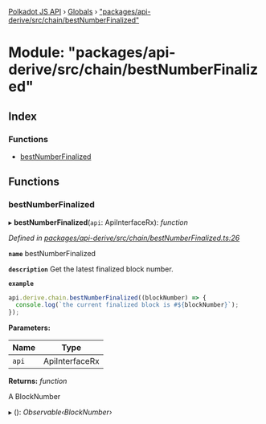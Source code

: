 [Polkadot JS API](../README.md) › [Globals](../globals.md) › ["packages/api-derive/src/chain/bestNumberFinalized"](_packages_api_derive_src_chain_bestnumberfinalized_.md)

# Module: "packages/api-derive/src/chain/bestNumberFinalized"

## Index

### Functions

* [bestNumberFinalized](_packages_api_derive_src_chain_bestnumberfinalized_.md#bestnumberfinalized)

## Functions

###  bestNumberFinalized

▸ **bestNumberFinalized**(`api`: ApiInterfaceRx): *function*

*Defined in [packages/api-derive/src/chain/bestNumberFinalized.ts:26](https://github.com/polkadot-js/api/blob/bcdfcce89/packages/api-derive/src/chain/bestNumberFinalized.ts#L26)*

**`name`** bestNumberFinalized

**`description`** Get the latest finalized block number.

**`example`** 
<BR>

```javascript
api.derive.chain.bestNumberFinalized((blockNumber) => {
  console.log(`the current finalized block is #${blockNumber}`);
});
```

**Parameters:**

Name | Type |
------ | ------ |
`api` | ApiInterfaceRx |

**Returns:** *function*

A BlockNumber

▸ (): *Observable‹BlockNumber›*
